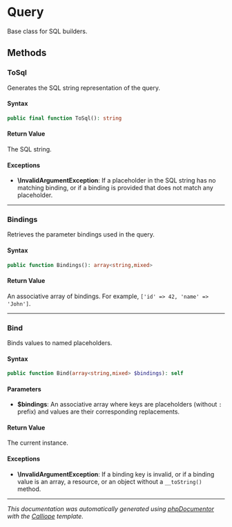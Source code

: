 # Query

Base class for SQL builders.

## Methods

### ToSql

Generates the SQL string representation of the query.

#### Syntax

```php
public final function ToSql(): string
```

#### Return Value

The SQL string.

#### Exceptions

- **\InvalidArgumentException**: If a placeholder in the SQL string has no matching binding, or if a binding is provided that does not match any placeholder.

---

### Bindings

Retrieves the parameter bindings used in the query.

#### Syntax

```php
public function Bindings(): array<string,mixed>
```

#### Return Value

An associative array of bindings. For example, `['id' => 42, 'name' => 'John']`.

---

### Bind

Binds values to named placeholders.

#### Syntax

```php
public function Bind(array<string,mixed> $bindings): self
```

#### Parameters

- **$bindings**: An associative array where keys are placeholders (without `:` prefix) and values are their corresponding replacements.

#### Return Value

The current instance.

#### Exceptions

- **\InvalidArgumentException**: If a binding key is invalid, or if a binding value is an array, a resource, or an object without a `__toString()` method.

---

*This documentation was automatically generated using [phpDocumentor](http://www.phpdoc.org/) with the [Calliope](https://github.com/DaphneWebFramework/Calliope) template.*

